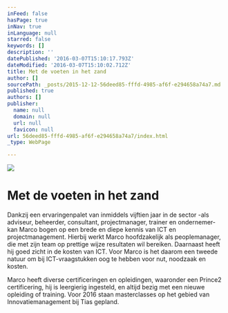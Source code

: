 ```yaml
---
inFeed: false
hasPage: true
inNav: true
inLanguage: null
starred: false
keywords: []
description: ''
datePublished: '2016-03-07T15:10:17.793Z'
dateModified: '2016-03-07T15:10:02.712Z'
title: Met de voeten in het zand
author: []
sourcePath: _posts/2015-12-12-56deed85-fffd-4985-af6f-e294658a74a7.md
published: true
authors: []
publisher:
  name: null
  domain: null
  url: null
  favicon: null
url: 56deed85-fffd-4985-af6f-e294658a74a7/index.html
_type: WebPage

---
```

![](https://the-grid-user-content.s3-us-west-2.amazonaws.com/8f9f9297-55ce-4ee3-8e63-6687e0d3b33a.jpg)

# Met de voeten in het zand

Dankzij een ervaringenpalet van inmiddels vijftien jaar in
de sector -als adviseur, beheerder, consultant, projectmanager, trainer en
ondernemer- kan Marco bogen op een brede en diepe kennis van ICT en
projectmanagement. Hierbij werkt Marco hoofdzakelijk als peoplemanager, die met zijn team op
prettige wijze resultaten wil bereiken. Daarnaast heeft hij goed zicht in de kosten van ICT. Voor Marco is het
daarom een tweede natuur om bij ICT-vraagstukken oog te hebben voor nut,
noodzaak en kosten.

Marco heeft diverse certificeringen en opleidingen,
waaronder een Prince2 certificering, hij is leergierig ingesteld, en altijd
bezig met een nieuwe opleiding of training. Voor 2016 staan masterclasses op
het gebied van Innovatiemanagement bij Tias gepland.